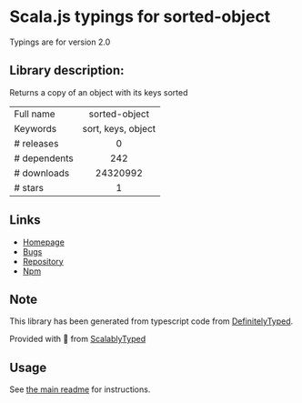 
# Scala.js typings for sorted-object

Typings are for version 2.0

## Library description:
Returns a copy of an object with its keys sorted

|                    |                 |
| ------------------ | :-------------: |
| Full name          | sorted-object |
| Keywords           | sort, keys, object |
| # releases         | 0 |
| # dependents       | 242 |
| # downloads        | 24320992 |
| # stars            | 1 |

## Links
- [Homepage](https://github.com/domenic/sorted-object#readme)
- [Bugs](https://github.com/domenic/sorted-object/issues)
- [Repository](https://github.com/domenic/sorted-object)
- [Npm](https://www.npmjs.com/package/sorted-object)
    


## Note
This library has been generated from typescript code from [DefinitelyTyped](https://definitelytyped.org).

Provided with :purple_heart: from [ScalablyTyped](https://github.com/oyvindberg/ScalablyTyped)

## Usage
See [the main readme](../../readme.md) for instructions.



